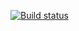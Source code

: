 [![Build status](https://ci.appveyor.com/api/projects/status/80mvsqpi54rqwmp5?svg=true)](https://ci.appveyor.com/project/Novadiss/auto-secondlesson-postman)

